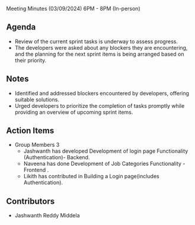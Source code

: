 Meeting Minutes (03/09/2024) 6PM - 8PM (In-person)

## Agenda
* Review of the current sprint tasks is underway to assess progress.
* The developers were asked about any blockers they are encountering, and the planning for the next sprint items is being arranged based on their priority.
## Notes
* Identified and addressed blockers encountered by developers, offering suitable solutions.
* Urged developers to prioritize the completion of tasks promptly while providing an overview of upcoming sprint items.
## Action Items
* Group Members 3
  * Jashwanth has developed Development of login page Functionality (Authentication)- Backend.
  * Naveena has done Development of Job Categories Functionality - Frontend .
  * Likith has contributed in Building a Login page(includes Authentication).
## Contributors
* Jashwanth Reddy Middela
